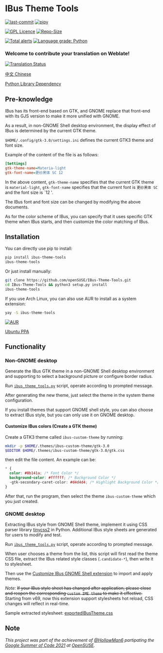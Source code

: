 # IBus Theme Tools

[![last-commit](https://img.shields.io/github/last-commit/openSUSE/IBus-Theme-Tools)](https://github.com/openSUSE/IBus-Theme-Tools/graphs/commit-activity)
[![pipy](https://img.shields.io/pypi/v/ibus-theme-tools.svg)](https://pypi.org/project/ibus-theme-tools/)

[![GPL Licence](https://img.shields.io/badge/license-GPL-blue)](https://opensource.org/licenses/GPL-3.0/)
[![Repo-Size](https://img.shields.io/github/repo-size/openSUSE/IBus-Theme-Tools.svg)](https://github.com/openSUSE/IBus-Theme-Tools/archive/main.zip)

[![Total alerts](https://img.shields.io/lgtm/alerts/g/openSUSE/IBus-Theme-Tools.svg?logo=lgtm&logoWidth=18)](https://lgtm.com/projects/g/openSUSE/IBus-Theme-Tools/alerts/)
[![Language grade: Python](https://img.shields.io/lgtm/grade/python/g/openSUSE/IBus-Theme-Tools.svg?logo=lgtm&logoWidth=18)](https://lgtm.com/projects/g/openSUSE/IBus-Theme-Tools/context:python)

### Welcome to contribute your translation on Weblate!

[![Translation Status](https://hosted.weblate.org/widgets/ibus-customize/-/287x66-grey.png)](https://hosted.weblate.org/engage/ibus-customize/)

[中文 Chinese](https://github.com/openSUSE/IBus-Theme-Tools/blob/main/README_CN.md)

[Python Library Dependency](https://github.com/openSUSE/IBus-Theme-Tools/network/dependencies)

## Pre-knowledge

IBus has its front-end based on GTK, and GNOME replace that front-end with its GJS version to make it more unified with GNOME.

As a result, in non-GNOME Shell desktop environment, the display effect of IBus is determined by the current GTK theme.

`$HOME/.config/gtk-3.0/settings.ini` defines the current GTK3 theme and font size.

Example of the content of the file is as follows:

```ini
[Settings]
gtk-theme-name=Materia-light
gtk-font-name=更纱黑体 SC 12
```

In the above content, `gtk-theme-name` specifies that the current GTK theme is `material-light`, `gtk-font-name` specifies that the current font is `更纱黑体 SC` and the font size is `12 '.

The IBus font and font size can be changed by modifying the above documents.

As for the color scheme of IBus, you can specify that it uses specific GTK theme when IBus starts, and then customize the color matching of IBus.

## Installation

You can directly use pip to install:

```bash
pip install ibus-theme-tools
ibus-theme-tools
```

Or just install manually:

```bash
git clone https://github.com/openSUSE/IBus-Theme-Tools.git
cd IBus-Theme-Tools && python3 setup.py install
ibus-theme-tools
```

If you use Arch Linux, you can also use AUR to install as a system extension:

```bash
yay -S ibus-theme-tools
```

[![AUR](https://aur.archlinux.org/css/archnavbar/aurlogo.png)](https://aur.archlinux.org/packages/ibus-theme-tools/)

[Ubuntu PPA](https://launchpad.net/~hollowman86/+archive/ubuntu/ibus-theme-tools)

## Functionality

### Non-GNOME desktop

Generate the IBus GTK theme in a non-GNOME Shell desktop environment and supporting to select a background picture or configure border radius.

Run [`ibus_theme_tools.py`](https://github.com/openSUSE/IBus-Theme-Tools/blob/main/ibus_theme_tools/ibus_theme_tools.py) script, operate according to prompted message.

After generating the new theme, just select the theme in the system theme configuration.

If you install themes that support GNOME shell style, you can also choose to extract IBus style, but you can only use it on GNOME desktop.

#### Customize IBus colors (Create a GTK theme)

Create a GTK3 theme called `ibus-custom-theme` by running:

```bash
mkdir -p $HOME/.themes/ibus-custom-theme/gtk-3.0
$EDITOR $HOME/.themes/ibus-custom-theme/gtk-3.0/gtk.css
```

then edit the file content. An example can be:

```css
* {
  color: #0b141a; /* Font Color */
  background-color: #ffffff; /* Background Color */
  -gtk-secondary-caret-color: #d4d4d4; /* Highlight Background Color */
}
```

After that, run the program, then select the theme `ibus-custom-theme` which you just created.

### GNOME desktop

Extracting IBus style from GNOME Shell theme, implement it using CSS parser library [tinycss2](https://github.com/Kozea/tinycss2) in Python. Additional IBus style sheets are generated for users to modify and test.

Run [`ibus_theme_tools.py`](https://github.com/openSUSE/IBus-Theme-Tools/blob/main/ibus_theme_tools/ibus_theme_tools.py) script, operate according to prompted message.

When user chooses a theme from the list, this script will first read the theme CSS file, extract the IBus related style classes (`.candidate-*`), then write it to stylesheet.

Then use the [Customize IBus GNOME Shell extension](https://extensions.gnome.org/extension/4112/customize-ibus/) to import and apply themes.

*Note:* ~~If your IBus style sheet has changed after application, please close and reopen the corresponding `custom IME theme` to make it effective.~~ Starting from v69, now this extension support stylesheets hot reload, CSS changes will reflect in real-time.

Sample extracted stylesheet: [exportedIBusTheme.css](https://github.com/openSUSE/IBus-Theme-Tools/blob/main/exportedIBusTheme.css)

## Note

_This project was part of the achievement of [@HollowMan6](https://github.com/HollowMan6) partipating the [Google Summer of Code 2021](https://summerofcode.withgoogle.com/archive/2021/projects/6295506795364352/) at [OpenSUSE](https://github.com/openSUSE/mentoring/issues/158)._
